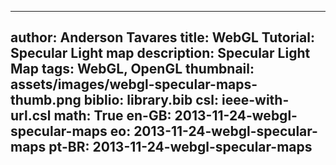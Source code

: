 ------------------------------
author: Anderson Tavares
title: WebGL Tutorial: Specular Light map
description: Specular Light Map
tags: WebGL, OpenGL
thumbnail: assets/images/webgl-specular-maps-thumb.png
biblio: library.bib
csl: ieee-with-url.csl
math: True
en-GB: 2013-11-24-webgl-specular-maps
eo: 2013-11-24-webgl-specular-maps
pt-BR: 2013-11-24-webgl-specular-maps
------------------------------

